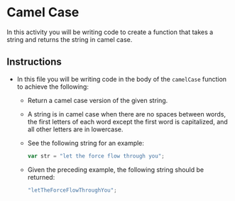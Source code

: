 # Camel Case

In this activity you will be writing code to create a function that takes a string and returns the string in camel case.

## Instructions

  * In this file you will be writing code in the body of the `camelCase` function to achieve the following:

    * Return a camel case version of the given string.

    * A string is in camel case when there are no spaces between words, the first letters of each word except the first word is capitalized, and all other letters are in lowercase.

    * See the following string for an example:

      ```js
      var str = "let the force flow through you";
      ```

    * Given the preceding example, the following string should be returned:

      ```js
      "letTheForceFlowThroughYou";
      ```
